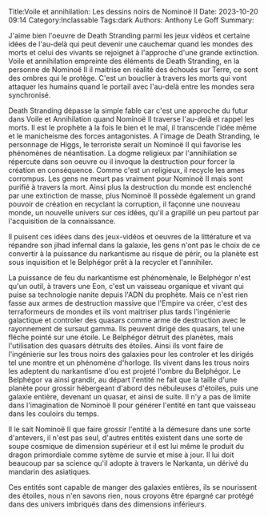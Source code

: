 Title:Voile et annihilation: Les dessins noirs de Nominoë II
Date: 2023-10-20 09:14
Category:Inclassable
Tags:dark
Authors: Anthony Le Goff
Summary:

J'aime bien l'oeuvre de Death Stranding parmi les jeux vidéos et certaine idées de l'au-delà qui peut devenir une cauchemar quand les mondes des morts et celui des vivants se rejoignet à l'approche d'une grande extinction. Voile et annihilation empreinte des éléments de Death Stranding, en la personne de Nominoë II il maitrise en réalité des échoués sur Terre, ce sont des ombres qui le protège. C'est un bouclier à travers les morts qui vont attaquer les humains quand le portail avec l'au-delà entre les mondes sera synchronisé.

Death Stranding dépasse la simple fable car c'est une approche du futur dans Voile et Annihilation quand Nominoë II traverse l'au-delà et rappel les morts. Il est le prophète à la fois le bien et le mal, il transcende l'idée même et le manicheisme des forces antagonistes. A l'image de Death Stranding, le personnage de Higgs, le terroriste serait un Nominoë II qui favorise les phénomènes de néantisation. La dogme religieux par l'annihilation se répercute dans son oeuvre ou il invoque la destruction pour forcer la création en conséquence. Comme c'est un religieux, il recycle les ames corrompus. Les gens ne meurt pas vraiment pour Nominoë II mais sont purifié à travers la mort. Ainsi plus la destruction du monde est enclenché par une extinction de masse, plus Nominoë II possède également un grand pouvoir de création en recyclant la corruption, il façonne une nouveau monde, un nouvelle univers sur ces idées, qu'il a grapillé un peu partout par l'acquisition de la connaissance.

Il puisent ces idées dans des jeux-vidéos et oeuvres de la littérature et va répandre son jihad infernal dans la galaxie, les gens n'ont pas le choix de ce convertir à la puissance du narkantisme au risque de périr, ou la planète est sous inquisition et le Belphégor prêt à la recycler et l'annihiler.

La puissance de feu du narkantisme est phénomènale, le Belphégor n'est qu'un outil, à travers une Eon, c'est un vaisseau organique et vivant qui puise sa technologie nanite depuis l'ADN du prophète. Mais ce n'est rien fasse aux armes de destruction massive que l'Empire va créer, c'est des terraformeurs de mondes et ils vont maitriser plus tards l'ingénierie galactique et controler des quasars comme arme de destruction avec le rayonnement de sursaut gamma. Ils peuvent dirigé des quasars, tel une fléche pointé sur une étoile. Le Belphégor détruit des planètes, mais l'utilisation des quasars détruits des étoiles. Ainsi ils vont faire de l'ingénierie sur les trous noirs des galaxies pour les controler et les dirigés tel une montre et un phénomène d'horloge. Ils vivent dans les trous noirs les adeptent du narkantisme d'ou est projeté l'ombre du Belphégor. Le Belphégor va ainsi grandir, au départ l'entité ne fait que la taille d'une planète pour grossir hébergeant d'abord des nébuleuses d'étoiles, puis une galaxie entière, devenant un quasar, et ainsi de suite. Il n'y a pas de limite dans l'imagination de Nominoë II pour générer l'entité en tant que vaisseau dans les couloirs du temps.

Il le sait Nominoë II que faire grossir l'entité à la démesure dans une sorte d'antevers, il n'est pas seul, d'autres entités existent dans une sorte de soupe cosmique de dimension supérieur et il est lui même le produit du dragon primordiale comme sytème de survie et mise à jour. Il lui doit beaucoup par sa science qu'il adopte à travers le Narkanta, un dérivé du mandarin des asiatiques.

Ces entités sont capable de manger des galaxies entières, ils se nourissent des étoiles, nous n'en savons rien, nous croyons être épargné car protégé dans des univers imbriqués dans des dimensions inférieurs. 